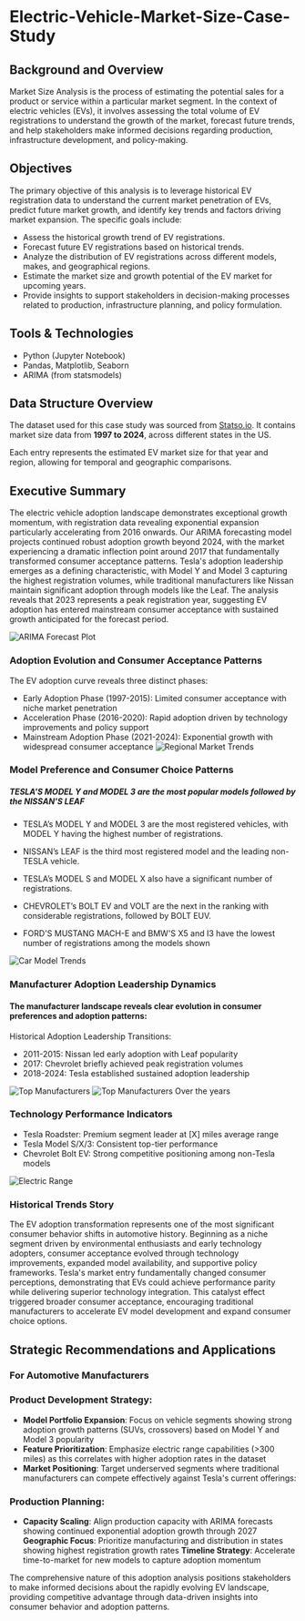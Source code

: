 # Electric-Vehicle-Market-Size-Case-Study

## Background and Overview
Market Size Analysis is the process of estimating the potential sales for a product or service within a particular market segment. In the context of electric vehicles (EVs), it involves assessing the total volume of EV registrations to understand the growth of the market, forecast future trends, and help stakeholders make informed decisions regarding production, infrastructure development, and policy-making.

## Objectives
The primary objective of this analysis is to leverage historical EV registration data to understand the current market penetration of EVs, predict future market growth, and identify key trends and factors driving market expansion. The specific goals include:

- Assess the historical growth trend of EV registrations.
- Forecast future EV registrations based on historical trends.
- Analyze the distribution of EV registrations across different models, makes, and geographical regions.
- Estimate the market size and growth potential of the EV market for upcoming years.
- Provide insights to support stakeholders in decision-making processes related to production, infrastructure planning, and policy formulation.

## Tools & Technologies
- Python (Jupyter Notebook)
- Pandas, Matplotlib, Seaborn
- ARIMA (from statsmodels)


## Data Structure Overview

The dataset used for this case study was sourced from [Statso.io](https://statso.io/market-size-of-evs-case-study/). It contains market size data  from **1997 to 2024**, across different states in the US.

Each entry represents the estimated EV market size for that year and region, allowing for temporal and geographic comparisons.

## Executive Summary

The electric vehicle adoption landscape demonstrates exceptional growth momentum, with registration data revealing exponential expansion particularly accelerating from 2016 onwards. Our ARIMA forecasting model projects continued robust adoption growth beyond 2024, with the market experiencing a dramatic inflection point around 2017 that fundamentally transformed consumer acceptance patterns. Tesla's adoption leadership emerges as a defining characteristic, with Model Y and Model 3 capturing the highest registration volumes, while traditional manufacturers like Nissan maintain significant adoption through models like the Leaf. The analysis reveals that 2023 represents a peak registration year, suggesting EV adoption has entered mainstream consumer acceptance with sustained growth anticipated for the forecast period.


![ARIMA Forecast Plot](images/arima_forecast.png)



### Adoption Evolution and Consumer Acceptance Patterns
The EV adoption curve reveals three distinct phases:
- Early Adoption Phase (1997-2015): Limited consumer acceptance with niche market penetration
- Acceleration Phase (2016-2020): Rapid adoption driven by technology improvements and policy support
- Mainstream Adoption Phase (2021-2024): Exponential growth with widespread consumer acceptance
![Regional Market Trends](images/year_trend.png)

### Model Preference and Consumer Choice Patterns

##### TESLA'S MODEL Y and MODEL 3 are the most popular models followed by the NISSAN'S LEAF 
- TESLA’s MODEL Y and MODEL 3 are the most registered vehicles, with MODEL Y having the highest number of registrations.

- NISSAN’s LEAF is the third most registered model and the leading non-TESLA vehicle.

- TESLA’s MODEL S and MODEL X also have a significant number of registrations.

- CHEVROLET’s BOLT EV and VOLT are the next in the ranking with considerable registrations, followed by BOLT EUV.

- FORD'S MUSTANG MACH-E and BMW'S X5 and I3 have the lowest number of registrations among the models shown


![Car Model Trends](images/model_trends.png)

### Manufacturer Adoption Leadership Dynamics
#### The manufacturer landscape reveals clear evolution in consumer preferences and adoption patterns:
Historical Adoption Leadership Transitions:

- 2011-2015: Nissan led early adoption with Leaf popularity
- 2017: Chevrolet briefly achieved peak registration volumes
- 2018-2024: Tesla established sustained adoption leadership


![Top Manufacturers](images/top_manufacturers.png)
![Top Manufacturers Over the years](images/manufacturers_over_the_years.png)

### Technology Performance Indicators
- Tesla Roadster: Premium segment leader at [X] miles average range
- Tesla Model S/X/3: Consistent top-tier performance
- Chevrolet Bolt EV: Strong competitive positioning among non-Tesla models

![Electric Range](images/electric_range.png)

### Historical Trends Story

The EV adoption transformation represents one of the most significant consumer behavior shifts in automotive history. Beginning as a niche segment driven by environmental enthusiasts and early technology adopters, consumer acceptance evolved through technology improvements, expanded model availability, and supportive policy frameworks. Tesla's market entry fundamentally changed consumer perceptions, demonstrating that EVs could achieve performance parity while delivering superior technology integration. This catalyst effect triggered broader consumer acceptance, encouraging traditional manufacturers to accelerate EV model development and expand consumer choice options.

## Strategic Recommendations and Applications
### For Automotive Manufacturers
### Product Development Strategy:

- <b>Model Portfolio Expansion</b>: Focus on vehicle segments showing strong adoption growth patterns (SUVs, crossovers) based on Model Y and Model 3 popularity
- <b>Feature Prioritization</b>: Emphasize electric range capabilities (>300 miles) as this correlates with higher adoption rates in the dataset
- <b>Market Positioning</b>: Target underserved segments where traditional manufacturers can compete effectively against Tesla's current offerings:

### Production Planning: 
- <b>Capacity Scaling</b>: Align production capacity with ARIMA forecasts showing continued exponential adoption growth through 2027
<b>Geographic Focus</b>: Prioritize manufacturing and distribution in states showing highest registration growth rates
<b>Timeline Strategy</b>: Accelerate time-to-market for new models to capture adoption momentum





The comprehensive nature of this adoption analysis positions stakeholders to make informed decisions about the rapidly evolving EV landscape, providing competitive advantage through data-driven insights into consumer behavior and adoption patterns.
